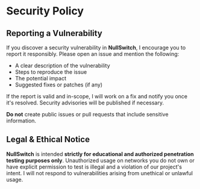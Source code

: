 # Security Policy

## Reporting a Vulnerability

If you discover a security vulnerability in **NullSwitch**, I encourage you to report it responsibly.
Please open an issue and mention the following:

- A clear description of the vulnerability
- Steps to reproduce the issue
- The potential impact
- Suggested fixes or patches (if any)

If the report is valid and in-scope, I will work on a fix and notify you once it's resolved. Security advisories will be published if necessary.

**Do not** create public issues or pull requests that include sensitive information.

## Legal & Ethical Notice

**NullSwitch** is intended **strictly for educational and authorized penetration testing purposes only**. Unauthorized usage on networks you do not own or have explicit permission to test is illegal and a violation of our project's intent.
I will not respond to vulnerabilities arising from unethical or unlawful usage.

